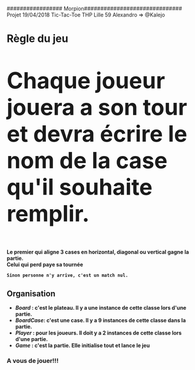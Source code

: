 


################# Morpion##############################
Projet 19/04/2018 Tic-Tac-Toe
THP Lille 59
Alexandro => @Kalejo
<h1><b>Règle du jeu</h1>

   <p style= "font-size: 60px" > Chaque joueur jouera a son tour et devra écrire le nom de la case qu'il souhaite remplir.</p>

   <p2> Le premier qui aligne 3 cases en horizontal, diagonal ou vertical gagne la partie.<br>
   	<b>Celui qui perd paye sa tournée</b>

    Sinon personne n'y arrive, c'est un match nul.


<h2><b>Organisation</b></h2>
	<ul>
		<li><em>Board</em> : c'est le plateau. Il y a une instance de cette classe lors d'une partie. </li>
		<li><em>BoardCase</em>: c'est une case. Il  y a 9 instances de cette classe dans la partie.</li>
		<li><em>Player</em> : pour les joueurs. Il doit y a 2 instances de cette classe lors d'une partie.</li>
		<li><em>Game</em> : c'est la partie. Elle initialise tout et lance le jeu</li>
	</ul>

<h3>A vous de jouer!!!</h3>
